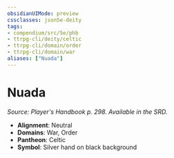 ```yaml
---
obsidianUIMode: preview
cssclasses: json5e-deity
tags:
- compendium/src/5e/phb
- ttrpg-cli/deity/celtic
- ttrpg-cli/domain/order
- ttrpg-cli/domain/war
aliases: ["Nuada"]
---
```

# Nuada
*Source: Player's Handbook p. 298. Available in the SRD.* 

- **Alignment**: Neutral
- **Domains**: War, Order
- **Pantheon**: Celtic
- **Symbol**: Silver hand on black background